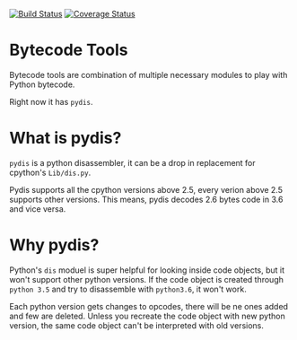 
[![Build Status](https://travis-ci.com/gsb-eng/bytecode_tools.svg?branch=master)](https://travis-ci.com/gsb-eng/bytecode_tools)
[![Coverage Status](https://img.shields.io/codecov/c/github/gsb-eng/bytecode_tools/master.svg)](https://codecov.io/github/gsb-eng/bytecode_tools?branch=master)
<br />

Bytecode Tools
===============

Bytecode tools are combination of multiple necessary modules to play with Python
bytecode.

Right now it has `pydis`.

What is pydis?
=========

`pydis` is a python disassembler, it can be a drop in replacement for cpython's
`Lib/dis.py`.

Pydis supports all the cpython versions above 2.5, every verion above 2.5
supports other versions. This means, pydis decodes 2.6 bytes code in 3.6 and
vice versa.

Why pydis?
==========

Python's `dis` moduel is super helpful for looking inside code objects, but it
won't support other python versions. If the code object is created through
`python 3.5` and try to disassemble with `python3.6`, it won't work.

Each python version gets changes to opcodes, there will be ne ones added and few
are deleted. Unless you recreate the code object with new python version, the
same code object can't be interpreted with old versions.
